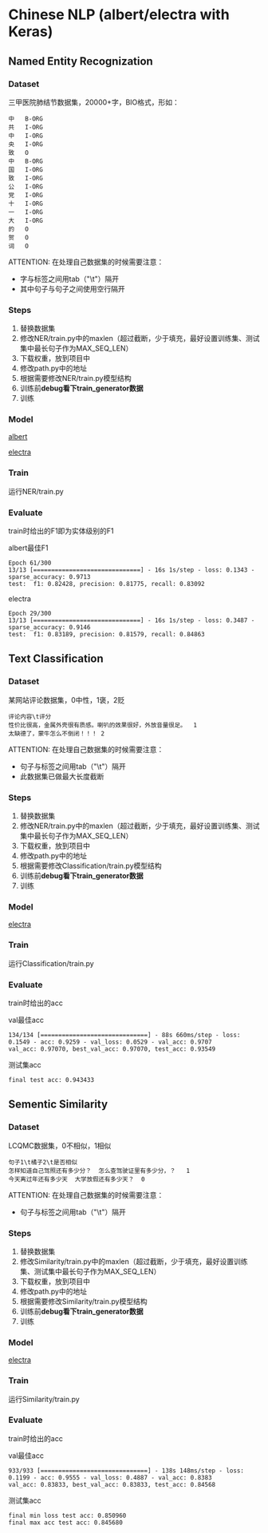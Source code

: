 # Chinese NLP (albert/electra with Keras)

## Named Entity Recognization

### Dataset

三甲医院肺结节数据集，20000+字，BIO格式，形如：

```
中	B-ORG
共	I-ORG
中	I-ORG
央	I-ORG
致	O
中	B-ORG
国	I-ORG
致	I-ORG
公	I-ORG
党	I-ORG
十	I-ORG
一	I-ORG
大	I-ORG
的	O
贺	O
词	O
```
ATTENTION: 在处理自己数据集的时候需要注意：
- 字与标签之间用tab（"\t"）隔开
- 其中句子与句子之间使用空行隔开

### Steps

1. 替换数据集
2. 修改NER/train.py中的maxlen（超过截断，少于填充，最好设置训练集、测试集中最长句子作为MAX_SEQ_LEN）
3. 下载权重，放到项目中
4. 修改path.py中的地址
5. 根据需要修改NER/train.py模型结构
6. 训练前**debug看下train_generator数据**
7. 训练

### Model

[albert](https://github.com/bojone/albert_zh)

[electra](https://github.com/ymcui/Chinese-ELECTRA)

### Train

运行NER/train.py

### Evaluate

train时给出的F1即为实体级别的F1

albert最佳F1

```
Epoch 61/300
13/13 [==============================] - 16s 1s/step - loss: 0.1343 - sparse_accuracy: 0.9713
test:  f1: 0.82428, precision: 0.81775, recall: 0.83092
```

electra

```
Epoch 29/300
13/13 [==============================] - 16s 1s/step - loss: 0.3487 - sparse_accuracy: 0.9146
test:  f1: 0.83189, precision: 0.81579, recall: 0.84863
```

## Text Classification

### Dataset

某网站评论数据集，0中性，1褒，2贬

```
评论内容\t评分
性价比很高，金属外壳很有质感。喇叭的效果很好，外放音量很足。	1
太缺德了，蒙牛怎么不倒闭！！！	2
```
ATTENTION: 在处理自己数据集的时候需要注意：
- 句子与标签之间用tab（"\t"）隔开
- 此数据集已做最大长度截断


### Steps

1. 替换数据集
2. 修改NER/train.py中的maxlen（超过截断，少于填充，最好设置训练集、测试集中最长句子作为MAX_SEQ_LEN）
3. 下载权重，放到项目中
4. 修改path.py中的地址
5. 根据需要修改Classification/train.py模型结构
6. 训练前**debug看下train_generator数据**
7. 训练

### Model

[electra](https://github.com/ymcui/Chinese-ELECTRA)

### Train

运行Classification/train.py

### Evaluate

train时给出的acc

val最佳acc

```
134/134 [==============================] - 88s 660ms/step - loss: 0.1549 - acc: 0.9259 - val_loss: 0.0529 - val_acc: 0.9707
val_acc: 0.97070, best_val_acc: 0.97070, test_acc: 0.93549
```

测试集acc

```
final test acc: 0.943433
```

## Sementic Similarity
### Dataset

LCQMC数据集，0不相似，1相似

```
句子1\t橘子2\t是否相似
怎样知道自己驾照还有多少分？	怎么查驾驶证里有多少分，？	1
今天离过年还有多少天	大学放假还有多少天？	0
```
ATTENTION: 在处理自己数据集的时候需要注意：
- 句子与标签之间用tab（"\t"）隔开


### Steps

1. 替换数据集
2. 修改Similarity/train.py中的maxlen（超过截断，少于填充，最好设置训练集、测试集中最长句子作为MAX_SEQ_LEN）
3. 下载权重，放到项目中
4. 修改path.py中的地址
5. 根据需要修改Similarity/train.py模型结构
6. 训练前**debug看下train_generator数据**
7. 训练

### Model

[electra](https://github.com/ymcui/Chinese-ELECTRA)

### Train

运行Similarity/train.py

### Evaluate

train时给出的acc

val最佳acc

```
933/933 [==============================] - 138s 148ms/step - loss: 0.1199 - acc: 0.9555 - val_loss: 0.4887 - val_acc: 0.8383
val_acc: 0.83833, best_val_acc: 0.83833, test_acc: 0.84568
```

测试集acc

```
final min loss test acc: 0.850960
final max acc test acc: 0.845680
```

